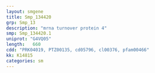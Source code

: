 ```yaml
---
layout: smgene
title: Smp_134420
grp: Smp_13
description: "mrna turnover protein 4"
smp: Smp_134420.1
uniprot: "G4VQ05"
length:   660
cdd: "PRK04019, PTZ00135, cd05796, cl00376, pfam00466"
kk: K14815
categories: sm
---
```

